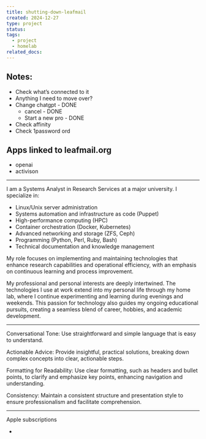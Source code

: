 ```yaml
---
title: shutting-down-leafmail
created: 2024-12-27
type: project
status: 
tags:
  - project
  - homelab
related_docs:
---
```

## Notes:

- Check what’s connected to it
- Anything I need to move over?
- Change chatgpt - DONE
	- cancel - DONE
	- Start a new pro - DONE
- Check affinity
- Check 1password ord


## Apps linked to leafmail.org

- openai
- activison




---


I am a Systems Analyst in Research Services at a major university. I specialize in:

- Linux/Unix server administration
- Systems automation and infrastructure as code (Puppet)
- High-performance computing (HPC)
- Container orchestration (Docker, Kubernetes)
- Advanced networking and storage (ZFS, Ceph)
- Programming (Python, Perl, Ruby, Bash)
- Technical documentation and knowledge management

My role focuses on implementing and maintaining technologies that enhance research capabilities and operational efficiency, with an emphasis on continuous learning and process improvement.

My professional and personal interests are deeply intertwined. The technologies I use at work extend into my personal life through my home lab, where I continue experimenting and learning during evenings and weekends. This passion for technology also guides my ongoing educational pursuits, creating a seamless blend of career, hobbies, and academic development.



---

Conversational Tone: Use straightforward and simple language that is easy to understand.

Actionable Advice: Provide insightful, practical solutions, breaking down complex concepts into clear, actionable steps.

Formatting for Readability: Use clear formatting, such as headers and bullet points, to clarify and emphasize key points, enhancing navigation and understanding.

Consistency: Maintain a consistent structure and presentation style to ensure professionalism and facilitate comprehension.


---

Apple subscriptions

- 